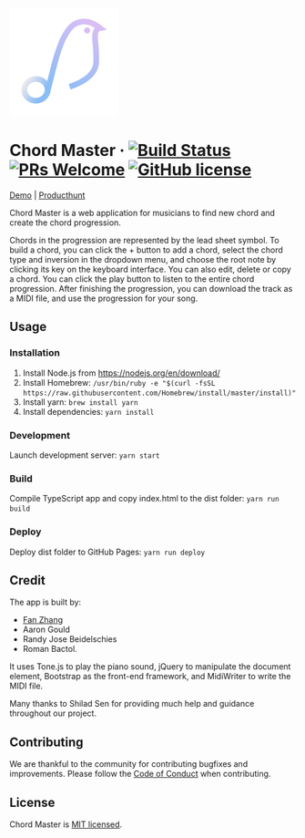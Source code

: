 ![Logo of Chord Master](./src/images/icons/android-chrome-192x192.png)

# Chord Master &middot; [![Build Status](https://img.shields.io/travis/npm/npm/latest.svg?style=flat-square)](https://travis-ci.org/npm/npm) [![PRs Welcome](https://img.shields.io/badge/PRs-welcome-brightgreen.svg?style=flat-square)](http://makeapullrequest.com) [![GitHub license](https://img.shields.io/badge/license-MIT-blue.svg?style=flat-square)](https://github.com/your/your-project/blob/master/LICENSE)

[Demo](https://fanzhangg.github.io/chord-master/) | [Producthunt](https://www.producthunt.com/posts/chord-master)

Chord Master is a web application for musicians to find new chord and create the chord progression.

Chords in the progression are represented by the lead sheet symbol. To build a chord, you can click the + button to add a chord, select the chord type and inversion in the dropdown menu, and choose the root note by clicking its key on the keyboard interface. You can also edit, delete or copy a chord. You can click the play button to listen to the entire chord progression. After finishing the progression, you can download the track as a MIDI file, and use the progression for your song.

## Usage

### Installation

1. Install Node.js from https://nodejs.org/en/download/
2. Install Homebrew: `/usr/bin/ruby -e "$(curl -fsSL https://raw.githubusercontent.com/Homebrew/install/master/install)"`
2. Install yarn: `brew install yarn`
3. Install dependencies: `yarn install`

### Development

Launch development server: `yarn start`

### Build

Compile TypeScript app and copy index.html to the dist folder: `yarn run build`

### Deploy

Deploy dist folder to GitHub Pages: `yarn run deploy`


## Credit

The app is built by:
- [Fan Zhang](mailto:vanadiumzhang@gmail.com)
- Aaron Gould
- Randy Jose Beidelschies
- Roman Bactol. 

It uses Tone.js to play the piano sound, jQuery to manipulate the document element, Bootstrap as the front-end framework, and MidiWriter to write the MIDI file.

Many thanks to Shilad Sen for providing much help and guidance throughout our project.

## Contributing
We are thankful to the community for contributing bugfixes and improvements. Please follow the [Code of Conduct](./CODE_OF_CONDUCT.md) when contributing.

## License

Chord Master is [MIT licensed](./LICENSE).
